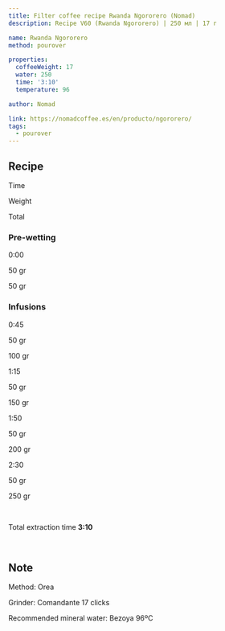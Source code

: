 ```yaml
---
title: Filter coffee recipe Rwanda Ngororero (Nomad)
description: Recipe V60 (Rwanda Ngororero) | 250 мл | 17 г

name: Rwanda Ngororero
method: pourover

properties:
  coffeeWeight: 17
  water: 250
  time: '3:10'
  temperature: 96

author: Nomad

link: https://nomadcoffee.es/en/producto/ngororero/
tags:
  - pourover
---
```


## Recipe


<div class="time-line">

Time

Weight

Total

</div>

### Pre-wetting

<div class="time-line">

0:00

50 gr

50 gr

</div>


### Infusions

<div class="time-line">

0:45

50 gr

100 gr

</div>

<div class="time-line">

1:15

50 gr

150 gr

</div>

<div class="time-line">

1:50

50 gr

200 gr

</div>

<div class="time-line">

2:30

50 gr

250 gr

</div>

<br>

Total extraction time  __3:10__

<br>
<div class="info-warm">

## Note

Method: Orea

Grinder: Comandante 17 clicks

Recommended mineral water: Bezoya 96ºC
</div>


